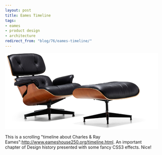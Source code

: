```yaml
---
layout: post
title: Eames Timeline
tags:
- eames
- product design
- architecture
redirect_from: "blog/76/eames-timeline/"
---
```

<img src="/images/146.png" class="wide" />

This is a scrolling "timeline about Charles & Ray Eames":http://www.eameshouse250.org/timeline.html. An important chapter of Design history presented with some fancy CSS3 effects. Nice!

